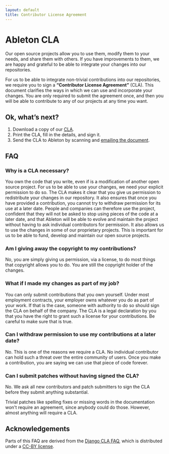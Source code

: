 ```yaml
---
layout: default
title: Contributor License Agreement
---
```


# Ableton CLA

Our open source projects allow you to use them, modify them to your needs, and share them with others. If you have improvements to them, we are happy and grateful to be able to integrate your changes into our repositories.

For us to be able to integrate non-trivial contributions into our repositories, we require you to sign a **“Contributor License Agreement”** (CLA). This document clarifies the ways in which we can use and incorporate your changes. You are only required to submit the agreement once, and then you will be able to contribute to any of our projects at any time you want.

## Ok, what’s next?

1. Download a copy of our [CLA](downloads/Ableton_CLA_v1.1fillable.pdf).
2. Print the CLA, fill in the details, and sign it.
3. Send the CLA to Ableton by scanning and [emailing the document](mailto:cla@ableton.com).

## FAQ

### Why is a CLA necessary?
You own the code that you write, even if is a modification of another open source project. For us to be able to use your changes, we need your explicit permission to do so. The CLA makes it clear that you give us permission to redistribute your changes in our repository. It also ensures that once you have provided a contribution, you cannot try to withdraw permission for its use at a later date. People and companies can therefore use the project, confident that they will not be asked to stop using pieces of the code at a later date, and that Ableton will be able to evolve and maintain the project without having to ask individual contributors for permission. It also allows us to use the changes in some of our proprietary projects. This is important for us to be able to fund, develop and maintain our open source projects.

### Am I giving away the copyright to my contributions?
No, you are simply giving us permission, via a license, to do most things that copyright allows you to do. You are still the copyright holder of the changes.

### What if I made my changes as part of my job?
You can only submit contributions that you own yourself. Under most employment contracts, your employer owns whatever you do as part of your work. If that is the case, someone with authority to do so should sign the CLA on behalf of the company. The CLA is a legal declaration by you that you have the right to grant such a license for your contributions. Be careful to make sure that is true.

### Can I withdraw permission to use my contributions at a later date?
No. This is one of the reasons we require a CLA. No individual contributor can hold such a threat over the entire community of users. Once you make a contribution, you are saying we can use that piece of code forever.

### Can I submit patches without having signed the CLA?
No. We ask all new contributors and patch submitters to sign the CLA before they submit anything substantial.

Trivial patches like spelling fixes or missing words in the documentation won't require an agreement, since anybody could do those. However, almost anything will require a CLA.

## Acknowledgements

Parts of this FAQ are derived from the [Django CLA FAQ](https://www.djangoproject.com/foundation/cla/), which is distributed under a [CC-BY license](http://creativecommons.org/licenses/by/3.0/us).
